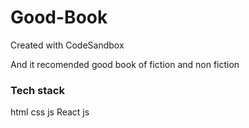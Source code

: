# Good-Book
Created with CodeSandbox

And it recomended good book of fiction and non fiction

<h3>Tech stack</h3>
html
css
js
React js
